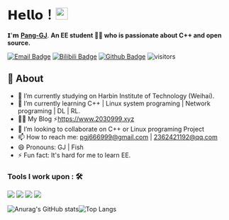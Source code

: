 # 𝗛𝗲𝗹𝗹𝗼！<img src="https://user-images.githubusercontent.com/5679180/79618120-0daffb80-80be-11ea-819e-d2b0fa904d07.gif" width="27px"> 

𝗜'𝗺 [**Pang-GJ**](https://github.com/Pang-GJ). **An EE student 👨‍💻 who is passionate about C++ and open source.**

[![Email Badge](https://img.shields.io/badge/-Email-c14438?style=flat-square&logo=Gmail&logoColor=white&link=2362421192@qq.com)](2362421192@qq.com)
[![Bilibili Badge](https://img.shields.io/badge/-BiliBili-D14970?style=flat-square&logo=Bilibili&logoColor=white&link=https://space.bilibili.com/101024153)](https://space.bilibili.com/101024153)
[![Github Badge](https://img.shields.io/badge/-Github-232323?style=flat-square&logo=Github&logoColor=white&link=https://github.com/Pang-GJ)](https://github.com/Pang-GJ)
![visitors](https://visitor-badge.laobi.icu/badge?page_id=Pang-GJ)  

## 🧐 About
- 🔭 I’m currently studying on Harbin Institute of Technology (Weihai).
- 🌱 I’m currently learning C++ | Linux system programing | Network programing | DL | RL.
- 👨‍💻  My Blog ⚡https://www.2030999.xyz
- 👯 I’m looking to collaborate on C++ or Linux programing Project
- 📫 How to reach me: pgj666999@gmail.com | 2362421192@qq.com
- 😄 Pronouns: GJ | Fish
- ⚡ Fun fact: It's hard for me to learn EE.

### Tools I work upon : 🛠

<img src="https://img.shields.io/badge/c++%20-%2300599C.svg?&style=for-the-badge&logo=c%2B%2B&logoColor=white"> <img src="https://img.shields.io/badge/python%20-%2314354C.svg?&style=for-the-badge&logo=python&logoColor=white"> <img src="https://img.shields.io/badge/git%20-%23F05033.svg?&style=for-the-badge&logo=git&logoColor=white"/> <img src="http://img.shields.io/badge/-VS%20Code-000000?style=for-the-badge&logo=Visual-studio-code&logoColor=blue">

![Anurag's GitHub stats](https://github-readme-stats.vercel.app/api?username=Pang-GJ&show_icons=true&hide=contribs,prs&include_all_commits=true&show_owner=true)![Top Langs](https://github-readme-stats.vercel.app/api/top-langs/?username=Pang-GJ)   
